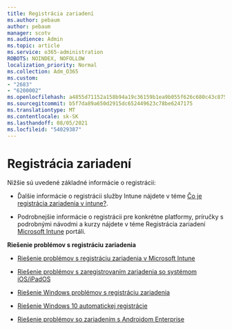 ```yaml
---
title: Registrácia zariadení
ms.author: pebaum
author: pebaum
manager: scotv
ms.audience: Admin
ms.topic: article
ms.service: o365-administration
ROBOTS: NOINDEX, NOFOLLOW
localization_priority: Normal
ms.collection: Adm_O365
ms.custom:
- "2683"
- "6200002"
ms.openlocfilehash: a4855d71152a158b94a19c36159b1ea9b055f626c680c43c875de1f258329c96
ms.sourcegitcommit: b5f7da89a650d2915dc652449623c78be6247175
ms.translationtype: MT
ms.contentlocale: sk-SK
ms.lasthandoff: 08/05/2021
ms.locfileid: "54029387"
---
```

# <a name="how-to-enroll-devices"></a>Registrácia zariadení

Nižšie sú uvedené základné informácie o registrácii:

- Ďalšie informácie o registrácii služby Intune nájdete v téme [Čo je registrácia zariadenia v intune?](https://docs.microsoft.com/mem/intune/enrollment/device-enrollment).

- Podrobnejšie informácie o registrácii pre konkrétne platformy, príručky s podrobnými návodmi a kurzy nájdete v téme Registrácia zariadení [Microsoft Intune](https://docs.microsoft.com/mem/intune/enrollment/) portáli.

**Riešenie problémov s registráciu zariadenia**

- [Riešenie problémov s registráciu zariadenia v Microsoft Intune](https://docs.microsoft.com/mem/intune/enrollment/troubleshoot-device-enrollment-in-intune)

- [Riešenie problémov s zaregistrovaním zariadenia so systémom iOS/iPadOS](https://docs.microsoft.com/mem/intune/enrollment/troubleshoot-ios-enrollment-errors)

- [Riešenie Windows problémov s registráciu zariadenia](https://docs.microsoft.com/mem/intune/enrollment/troubleshoot-windows-enrollment-errors)

- [Riešenie Windows 10 automatickej registrácie](https://docs.microsoft.com/mem/intune/enrollment/troubleshoot-windows-auto-enrollment)

- [Riešenie problémov so zariadením s Androidom Enterprise](https://docs.microsoft.com/mem/intune/enrollment/troubleshoot-android-enrollment)


